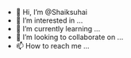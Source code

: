 - 👋 Hi, I’m @Shaiksuhai
- 👀 I’m interested in ...
- 🌱 I’m currently learning ...
- 💞️ I’m looking to collaborate on ...
- 📫 How to reach me ...

<!---
Shaiksuhai/Shaiksuhai is a ✨ special ✨ repository because its `README.md` (this file) appears on your GitHub profile.
You can click the Preview link to take a look at your changes.
--->
